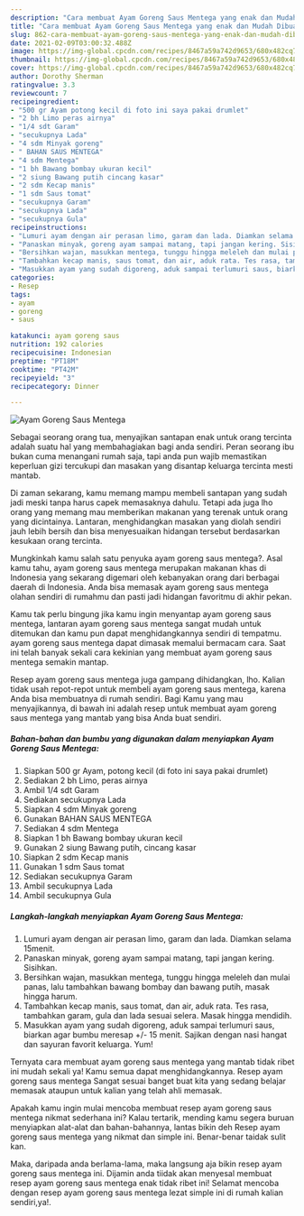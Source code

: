 ```yaml
---
description: "Cara membuat Ayam Goreng Saus Mentega yang enak dan Mudah Dibuat"
title: "Cara membuat Ayam Goreng Saus Mentega yang enak dan Mudah Dibuat"
slug: 862-cara-membuat-ayam-goreng-saus-mentega-yang-enak-dan-mudah-dibuat
date: 2021-02-09T03:00:32.488Z
image: https://img-global.cpcdn.com/recipes/8467a59a742d9653/680x482cq70/ayam-goreng-saus-mentega-foto-resep-utama.jpg
thumbnail: https://img-global.cpcdn.com/recipes/8467a59a742d9653/680x482cq70/ayam-goreng-saus-mentega-foto-resep-utama.jpg
cover: https://img-global.cpcdn.com/recipes/8467a59a742d9653/680x482cq70/ayam-goreng-saus-mentega-foto-resep-utama.jpg
author: Dorothy Sherman
ratingvalue: 3.3
reviewcount: 7
recipeingredient:
- "500 gr Ayam potong kecil di foto ini saya pakai drumlet"
- "2 bh Limo peras airnya"
- "1/4 sdt Garam"
- "secukupnya Lada"
- "4 sdm Minyak goreng"
- " BAHAN SAUS MENTEGA"
- "4 sdm Mentega"
- "1 bh Bawang bombay ukuran kecil"
- "2 siung Bawang putih cincang kasar"
- "2 sdm Kecap manis"
- "1 sdm Saus tomat"
- "secukupnya Garam"
- "secukupnya Lada"
- "secukupnya Gula"
recipeinstructions:
- "Lumuri ayam dengan air perasan limo, garam dan lada. Diamkan selama 15menit."
- "Panaskan minyak, goreng ayam sampai matang, tapi jangan kering. Sisihkan."
- "Bersihkan wajan, masukkan mentega, tunggu hingga meleleh dan mulai panas, lalu tambahkan bawang bombay dan bawang putih, masak hingga harum."
- "Tambahkan kecap manis, saus tomat, dan air, aduk rata. Tes rasa, tambahkan garam, gula dan lada sesuai selera. Masak hingga mendidih."
- "Masukkan ayam yang sudah digoreng, aduk sampai terlumuri saus, biarkan agar bumbu meresap +/- 15 menit. Sajikan dengan nasi hangat dan sayuran favorit keluarga. Yum!"
categories:
- Resep
tags:
- ayam
- goreng
- saus

katakunci: ayam goreng saus 
nutrition: 192 calories
recipecuisine: Indonesian
preptime: "PT18M"
cooktime: "PT42M"
recipeyield: "3"
recipecategory: Dinner

---
```



![Ayam Goreng Saus Mentega](https://img-global.cpcdn.com/recipes/8467a59a742d9653/680x482cq70/ayam-goreng-saus-mentega-foto-resep-utama.jpg)

Sebagai seorang orang tua, menyajikan santapan enak untuk orang tercinta adalah suatu hal yang membahagiakan bagi anda sendiri. Peran seorang ibu bukan cuma menangani rumah saja, tapi anda pun wajib memastikan keperluan gizi tercukupi dan masakan yang disantap keluarga tercinta mesti mantab.

Di zaman  sekarang, kamu memang mampu membeli santapan yang sudah jadi meski tanpa harus capek memasaknya dahulu. Tetapi ada juga lho orang yang memang mau memberikan makanan yang terenak untuk orang yang dicintainya. Lantaran, menghidangkan masakan yang diolah sendiri jauh lebih bersih dan bisa menyesuaikan hidangan tersebut berdasarkan kesukaan orang tercinta. 



Mungkinkah kamu salah satu penyuka ayam goreng saus mentega?. Asal kamu tahu, ayam goreng saus mentega merupakan makanan khas di Indonesia yang sekarang digemari oleh kebanyakan orang dari berbagai daerah di Indonesia. Anda bisa memasak ayam goreng saus mentega olahan sendiri di rumahmu dan pasti jadi hidangan favoritmu di akhir pekan.

Kamu tak perlu bingung jika kamu ingin menyantap ayam goreng saus mentega, lantaran ayam goreng saus mentega sangat mudah untuk ditemukan dan kamu pun dapat menghidangkannya sendiri di tempatmu. ayam goreng saus mentega dapat dimasak memalui bermacam cara. Saat ini telah banyak sekali cara kekinian yang membuat ayam goreng saus mentega semakin mantap.

Resep ayam goreng saus mentega juga gampang dihidangkan, lho. Kalian tidak usah repot-repot untuk membeli ayam goreng saus mentega, karena Anda bisa membuatnya di rumah sendiri. Bagi Kamu yang mau menyajikannya, di bawah ini adalah resep untuk membuat ayam goreng saus mentega yang mantab yang bisa Anda buat sendiri.

<!--inarticleads1-->

##### Bahan-bahan dan bumbu yang digunakan dalam menyiapkan Ayam Goreng Saus Mentega:

1. Siapkan 500 gr Ayam, potong kecil (di foto ini saya pakai drumlet)
1. Sediakan 2 bh Limo, peras airnya
1. Ambil 1/4 sdt Garam
1. Sediakan secukupnya Lada
1. Siapkan 4 sdm Minyak goreng
1. Gunakan  BAHAN SAUS MENTEGA
1. Sediakan 4 sdm Mentega
1. Siapkan 1 bh Bawang bombay ukuran kecil
1. Gunakan 2 siung Bawang putih, cincang kasar
1. Siapkan 2 sdm Kecap manis
1. Gunakan 1 sdm Saus tomat
1. Sediakan secukupnya Garam
1. Ambil secukupnya Lada
1. Ambil secukupnya Gula




<!--inarticleads2-->

##### Langkah-langkah menyiapkan Ayam Goreng Saus Mentega:

1. Lumuri ayam dengan air perasan limo, garam dan lada. Diamkan selama 15menit.
1. Panaskan minyak, goreng ayam sampai matang, tapi jangan kering. Sisihkan.
1. Bersihkan wajan, masukkan mentega, tunggu hingga meleleh dan mulai panas, lalu tambahkan bawang bombay dan bawang putih, masak hingga harum.
1. Tambahkan kecap manis, saus tomat, dan air, aduk rata. Tes rasa, tambahkan garam, gula dan lada sesuai selera. Masak hingga mendidih.
1. Masukkan ayam yang sudah digoreng, aduk sampai terlumuri saus, biarkan agar bumbu meresap +/- 15 menit. Sajikan dengan nasi hangat dan sayuran favorit keluarga. Yum!




Ternyata cara membuat ayam goreng saus mentega yang mantab tidak ribet ini mudah sekali ya! Kamu semua dapat menghidangkannya. Resep ayam goreng saus mentega Sangat sesuai banget buat kita yang sedang belajar memasak ataupun untuk kalian yang telah ahli memasak.

Apakah kamu ingin mulai mencoba membuat resep ayam goreng saus mentega nikmat sederhana ini? Kalau tertarik, mending kamu segera buruan menyiapkan alat-alat dan bahan-bahannya, lantas bikin deh Resep ayam goreng saus mentega yang nikmat dan simple ini. Benar-benar taidak sulit kan. 

Maka, daripada anda berlama-lama, maka langsung aja bikin resep ayam goreng saus mentega ini. Dijamin anda tiidak akan menyesal membuat resep ayam goreng saus mentega enak tidak ribet ini! Selamat mencoba dengan resep ayam goreng saus mentega lezat simple ini di rumah kalian sendiri,ya!.

